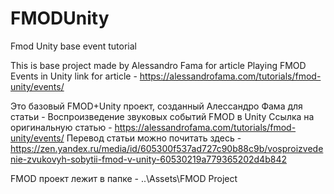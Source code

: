 # FMODUnity
Fmod Unity base event tutorial

This is base project made by Alessandro Fama for article Playing FMOD Events in Unity
link for article - https://alessandrofama.com/tutorials/fmod-unity/events/

Это базовый FMOD+Unity проект, созданный Алессандро Фама для статьи - Воспроизведение звуковых событий FMOD в Unity
Ссылка на оригинальную статью - https://alessandrofama.com/tutorials/fmod-unity/events/
Перевод статьи можно почитать здесь - https://zen.yandex.ru/media/id/605300f537ad727c90b88c9b/vosproizvedenie-zvukovyh-sobytii-fmod-v-unity-60530219a779365202d4b842

FMOD проект лежит в папке - ..\Assets\FMOD Project
